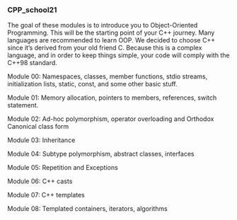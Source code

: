 ### CPP_school21

The goal of these modules is to introduce you to Object-Oriented Programming.
This will be the starting point of your C++ journey.
Many languages are recommended to learn OOP.
We decided to choose C++ since it’s derived from your old friend C.
Because this is a complex language, and in order to keep things simple, your code will comply with the C++98 standard.

Module 00:
Namespaces, classes, member functions, stdio streams, initialization lists, static, const, and some other basic stuff.

Module 01:
Memory allocation, pointers to members, references, switch statement.

Module 02:
Ad-hoc polymorphism, operator overloading and Orthodox Canonical class form

Module 03:
Inheritance

Module 04:
Subtype polymorphism, abstract classes, interfaces

Module 05:
Repetition and Exceptions

Module 06:
C++ casts

Module 07:
C++ templates

Module 08:
Templated containers, iterators, algorithms
